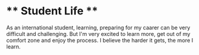 # <h1> ** Student Life **
  
As an international student, learning, preparing for my caarer can be very difficult and challenging. 
But I'm very excited to learn more, get out of my comfort zone and enjoy the process. I believe the 
harder it gets, the more I learn.
